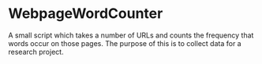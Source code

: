 # WebpageWordCounter
A small script which takes a number of URLs and counts the frequency that words occur on those pages. The purpose of this is to collect data for a research project.
